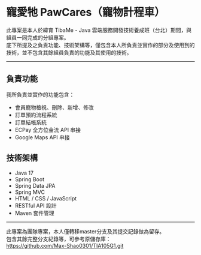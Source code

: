 # 寵愛牠 PawCares（寵物計程車）

此專案是本人於緯育 TibaMe - Java 雲端服務開發技術養成班（台北）期間，與組員一同完成的分組專案。  
底下所提及之負責功能、技術架構等，僅包含本人所負責並實作的部分及使用到的技術，並不包含其餘組員負責的功能及其使用的技術。    


---

##  負責功能

我所負責並實作的功能包含：

- 會員寵物檢視、刪除、新增、修改
- 訂單預約流程系統
- 訂單結帳系統
- ECPay 全方位金流 API 串接
- Google Maps API 串接


##  技術架構

- Java 17
- Spring Boot
- Spring Data JPA
- Spring MVC
- HTML / CSS / JavaScript
- RESTful API 設計
- Maven 套件管理
  
---

此專案為團隊專案，本人僅轉移master分支及其提交記錄做為留存。    
包含其餘完整分支紀錄等，可參考原儲存庫：  
https://github.com/Max-Shao0301/TIA105G1.git  

